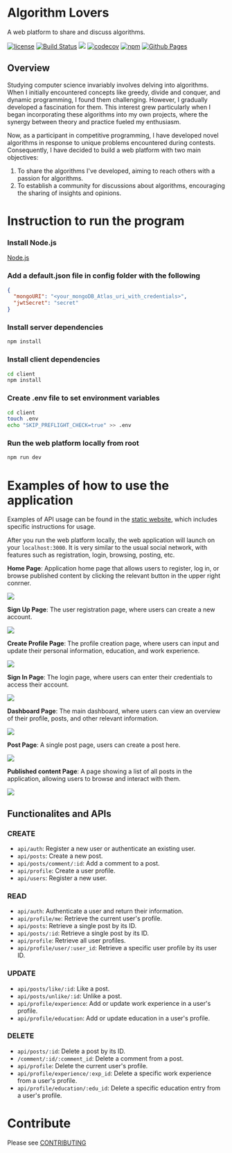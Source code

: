 # Algorithm Lovers
A web platform to share and discuss algorithms.

[![license](https://img.shields.io/badge/license-MIT-green)](https://github.com/nehCG/algorithm-lovers/blob/main/LICENSE)
[![Build Status](https://github.com/nehCG/algorithm-lovers/workflows/Build%20Status/badge.svg?branch=main)](https://github.com/nehCG/algorithm-lovers/actions?query=workflow%3A%22Build+Status%22)
[![](https://img.shields.io/github/issues/nehCG/algorithm-lovers)](https://github.com/nehCG/algorithm-lovers/issues)
[![codecov](https://codecov.io/gh/nehCG/algorithm-lovers/branch/main/graph/badge.svg)](https://codecov.io/gh/nehCG/algorithm-lovers)
[![npm](https://img.shields.io/npm/v/algorithm-lovers)](https://www.npmjs.com/package/algorithm-lovers)
[![Github Pages](https://img.shields.io/badge/Github-Pages-blue)](https://nehcg.github.io/algorithm-lovers/)

## Overview
Studying computer science invariably involves delving into algorithms. When I initially encountered concepts like greedy, divide and conquer, and dynamic programming, I found them challenging. However, I gradually developed a fascination for them. This interest grew particularly when I began incorporating these algorithms into my own projects, where the synergy between theory and practice fueled my enthusiasm.

Now, as a participant in competitive programming, I have developed novel algorithms in response to unique problems encountered during contests. Consequently, I have decided to build a web platform with two main objectives:

1. To share the algorithms I've developed, aiming to reach others with a passion for algorithms.
2. To establish a community for discussions about algorithms, encouraging the sharing of insights and opinions.

# Instruction to run the program

### Install Node.js

[Node.js](https://nodejs.org/en)

### Add a default.json file in config folder with the following

```json
{
  "mongoURI": "<your_mongoDB_Atlas_uri_with_credentials>",
  "jwtSecret": "secret"
}
```

### Install server dependencies

```bash
npm install
```

### Install client dependencies

```bash
cd client
npm install
```

### Create .env file to set environment variables

```bash
cd client
touch .env
echo "SKIP_PREFLIGHT_CHECK=true" >> .env
```

### Run the web platform locally from root

```bash
npm run dev
```

# Examples of how to use the application

Examples of API usage can be found in the [static website](https://nehcg.github.io/algorithm-lovers/), which includes specific instructions for usage.

After you run the web platform locally, the web application will launch on your ```localhost:3000```. It is very similar to the usual social network, with features such as registration, login, browsing, posting, etc.

**Home Page**: Application home page that allows users to register, log in, or browse published content by clicking the relevant button in the upper right conrner.

![](./img/homepage.png)

**Sign Up Page**: The user registration page, where users can create a new account.

![](./img/signup.png)

**Create Profile Page**: The profile creation page, where users can input and update their personal information, education, and work experience.

![](./img/create_profile.png)

**Sign In Page**: The login page, where users can enter their credentials to access their account.

![](./img/signin.png)

**Dashboard Page**: The main dashboard, where users can view an overview of their profile, posts, and other relevant information.

![](./img/dashboard.png)

**Post Page**: A single post page, users can create a post here.

![](./img/post.png)

**Published content Page**: A page showing a list of all posts in the application, allowing users to browse and interact with them.

![](./img/content.png)


##  Functionalites and APIs

### CREATE
- ```api/auth```: Register a new user or authenticate an existing user.
- ```api/posts```: Create a new post.
- ```api/posts/comment/:id```: Add a comment to a post.
- ```api/profile```: Create a user profile.
- ```api/users```: Register a new user.

### READ
- ```api/auth```: Authenticate a user and return their information.
- ```api/profile/me```: Retrieve the current user's profile.
- ```api/posts```: Retrieve a single post by its ID.
- ```api/posts/:id```: Retrieve a single post by its ID.
- ```api/profile```: Retrieve all user profiles.
- ```api/profile/user/:user_id```: Retrieve a specific user profile by its user ID.

### UPDATE
- ```api/posts/like/:id```: Like a post.
- ```api/posts/unlike/:id```: Unlike a post.
- ```api/profile/experience```: Add or update work experience in a user's profile.
- ```api/profile/education```: Add or update education in a user's profile.

### DELETE
- ```api/posts/:id```: Delete a post by its ID.
- ```/comment/:id/:comment_id```: Delete a comment from a post.
- ```api/profile```: Delete the current user's profile.
- ```api/profile/experience/:exp_id```: Delete a specific work experience from a user's profile.
- ```api/profile/education/:edu_id```: Delete a specific education entry from a user's profile.

# Contribute

Please see [CONTRIBUTING](./CONTRIBUTING.md)
